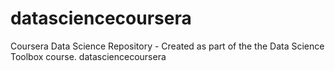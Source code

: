 # datasciencecoursera
Coursera Data Science Repository - Created as part of the the Data Science Toolbox course.
datasciencecoursera
